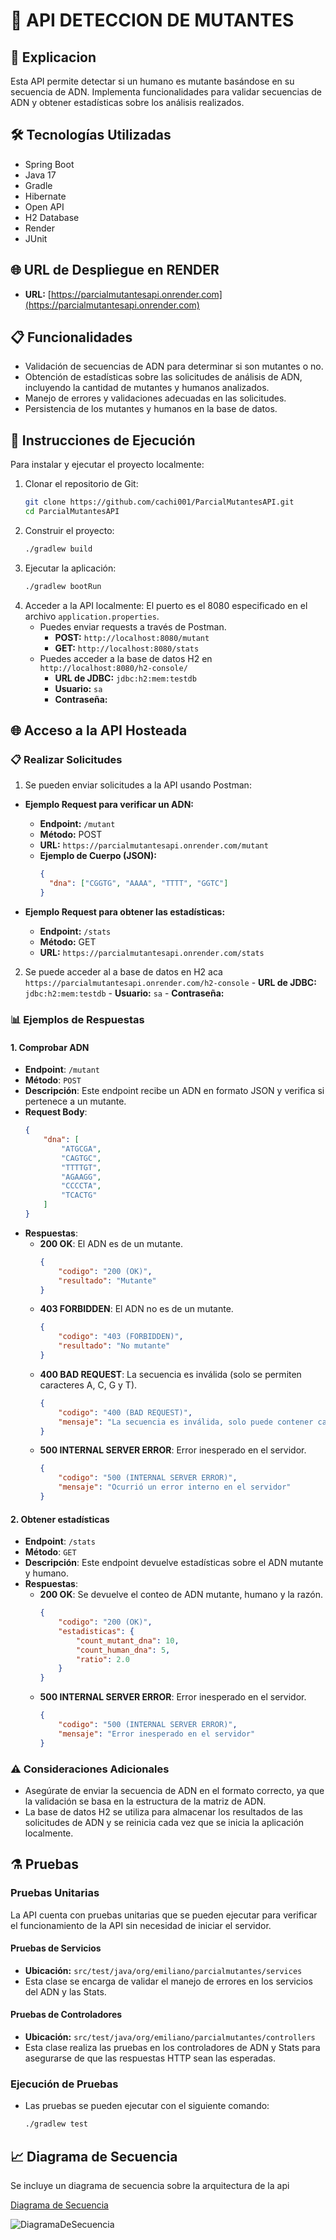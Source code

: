 # 🧬 API DETECCION DE MUTANTES

## 📝 Explicacion
Esta API permite detectar si un humano es mutante basándose en su secuencia de ADN. Implementa funcionalidades para validar secuencias de ADN y obtener estadísticas sobre los análisis realizados.

## 🛠️ Tecnologías Utilizadas
- Spring Boot
- Java 17
- Gradle
- Hibernate
- Open API
- H2 Database
- Render
- JUnit
  
## 🌐 URL de Despliegue en RENDER
- **URL:** [https://parcialmutantesapi.onrender.com](https://parcialmutantesapi.onrender.com)

## 📋 Funcionalidades
- Validación de secuencias de ADN para determinar si son mutantes o no.
- Obtención de estadísticas sobre las solicitudes de análisis de ADN, incluyendo la cantidad de mutantes y humanos analizados.
- Manejo de errores y validaciones adecuadas en las solicitudes.
- Persistencia de los mutantes y humanos en la base de datos.

## 🔧 Instrucciones de Ejecución
Para instalar y ejecutar el proyecto localmente:
  1. Clonar el repositorio de Git:
     ```bash
     git clone https://github.com/cachi001/ParcialMutantesAPI.git
     cd ParcialMutantesAPI
     ```
  2. Construir el proyecto:
      ```bash
      ./gradlew build
      ```
  3. Ejecutar la aplicación:
      ```bash
      ./gradlew bootRun
      ```
  4. Acceder a la API localmente: El puerto es el 8080 especificado en el archivo `application.properties`.
     - Puedes enviar requests a través de Postman.
       - **POST:** `http://localhost:8080/mutant`
       - **GET:** `http://localhost:8080/stats`
     - Puedes acceder a la base de datos H2 en `http://localhost:8080/h2-console/`
       - **URL de JDBC:** `jdbc:h2:mem:testdb`
       - **Usuario:** `sa`
       - **Contraseña:** ` `

## 🌐 Acceso a la API Hosteada
### 📋 Realizar Solicitudes
1. Se pueden enviar solicitudes a la API usando Postman:

  - **Ejemplo Request para verificar un ADN:**
    - **Endpoint:** `/mutant`
    - **Método:** POST
    - **URL:** `https://parcialmutantesapi.onrender.com/mutant`
    - **Ejemplo de Cuerpo (JSON):**
      ```json
      {
        "dna": ["CGGTG", "AAAA", "TTTT", "GGTC"]
      }
      ```
  
  - **Ejemplo Request para obtener las estadísticas:**
    - **Endpoint:** `/stats`
    - **Método:** GET
    - **URL:** `https://parcialmutantesapi.onrender.com/stats`

2. Se puede acceder al a base de datos en H2 aca `https://parcialmutantesapi.onrender.com/h2-console`
       - **URL de JDBC:** `jdbc:h2:mem:testdb`
       - **Usuario:** `sa`
       - **Contraseña:** ` `
   
### 📊 Ejemplos de Respuestas

  #### 1. Comprobar ADN
  - **Endpoint**: `/mutant`
  - **Método**: `POST`
  - **Descripción**: Este endpoint recibe un ADN en formato JSON y verifica si pertenece a un mutante.
  - **Request Body**:
      ```json
      {
          "dna": [
              "ATGCGA",
              "CAGTGC",
              "TTTTGT",
              "AGAAGG",
              "CCCCTA",
              "TCACTG"
          ]
      }
      ```
  - **Respuestas**:
      - **200 OK**: El ADN es de un mutante.
          ```json
          {
              "codigo": "200 (OK)",
              "resultado": "Mutante"
          }
          ```
      - **403 FORBIDDEN**: El ADN no es de un mutante.
          ```json
          {
              "codigo": "403 (FORBIDDEN)",
              "resultado": "No mutante"
          }
          ```
      - **400 BAD REQUEST**: La secuencia es inválida (solo se permiten caracteres A, C, G y T).
          ```json
          {
              "codigo": "400 (BAD REQUEST)",
              "mensaje": "La secuencia es inválida, solo puede contener caracteres A, C y G."
          }
          ```
      - **500 INTERNAL SERVER ERROR**: Error inesperado en el servidor.
          ```json
          {
              "codigo": "500 (INTERNAL SERVER ERROR)",
              "mensaje": "Ocurrió un error interno en el servidor"
          }
          ```
  
  #### 2. Obtener estadísticas
  
  - **Endpoint**: `/stats`
  - **Método**: `GET`
  - **Descripción**: Este endpoint devuelve estadísticas sobre el ADN mutante y humano.
  - **Respuestas**:
      - **200 OK**: Se devuelve el conteo de ADN mutante, humano y la razón.
          ```json
          {
              "codigo": "200 (OK)",
              "estadisticas": {
                  "count_mutant_dna": 10,
                  "count_human_dna": 5,
                  "ratio": 2.0
              }
          }
          ```
      - **500 INTERNAL SERVER ERROR**: Error inesperado en el servidor.
          ```json
          {
              "codigo": "500 (INTERNAL SERVER ERROR)",
              "mensaje": "Error inesperado en el servidor"
          }
          ```

### ⚠️ Consideraciones Adicionales
- Asegúrate de enviar la secuencia de ADN en el formato correcto, ya que la validación se basa en la estructura de la matriz de ADN.
- La base de datos H2 se utiliza para almacenar los resultados de las solicitudes de ADN y se reinicia cada vez que se inicia la aplicación localmente.

## ⚗️ Pruebas
### Pruebas Unitarias
La API cuenta con pruebas unitarias que se pueden ejecutar para verificar el funcionamiento de la API sin necesidad de iniciar el servidor.

#### Pruebas de Servicios
- **Ubicación:** `src/test/java/org/emiliano/parcialmutantes/services`
- Esta clase se encarga de validar el manejo de errores en los servicios del ADN y las Stats.

#### Pruebas de Controladores
- **Ubicación:** `src/test/java/org/emiliano/parcialmutantes/controllers`
- Esta clase realiza las pruebas en los controladores de ADN y Stats para asegurarse de que las respuestas HTTP sean las esperadas.

### Ejecución de Pruebas
- Las pruebas se pueden ejecutar con el siguiente comando:
  ```bash
  ./gradlew test
  ```
## 📈 Diagrama de Secuencia
Se incluye un diagrama de secuencia sobre la arquitectura de la api

[Diagrama de Secuencia](docs/diagrama_de_secuencia.pdf)

![DiagramaDeSecuencia](https://github.com/user-attachments/assets/f853eeb4-5c20-4ce3-9076-f555f5c446fb)




